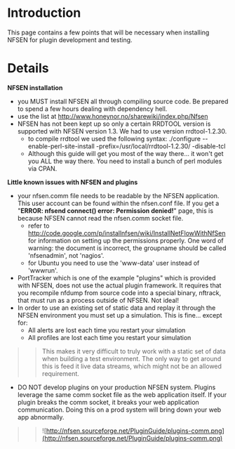 # Introduction #

This page contains a few points that will be necessary when installing NFSEN for plugin development and testing.

# Details #

**NFSEN installation**
  * you MUST install NFSEN all through compiling source code.  Be prepared to spend a few hours dealing with dependency hell.
  * use the list at http://www.honeynor.no/sharewiki/index.php/Nfsen
  * NFSEN has not been kept up so only a certain RRDTOOL version is supported with NFSEN version 1.3.  We had to use version rrdtool-1.2.30.
    * to compile rrdtool we used the following syntax:  ./configure --enable-perl-site-install -prefix=/usr/local/rrdtool-1.2.30/ -disable-tcl
    * Although this guide will get you most of the way there... it won't get you ALL the way there.  You need to install a bunch of perl modules via CPAN.

**Little known issues with NFSEN and plugins**
  * your nfsen.comm file needs to be readable by the NFSEN application.  This user account can be found within the nfsen.conf file.  If you get a "**ERROR: nfsend connect() error: Permission denied!**" page, this is because NFSEN cannot read the nfsen.comm socket file.
    * refer to http://code.google.com/p/installnfsen/wiki/InstallNetFlowWithNfSen for information on setting up the permissions properly.  One word of warning:  the document is incorrect, the groupname should be called 'nfsenadmin', not 'nagios'.
    * for Ubuntu you need to use the 'www-data' user instead of 'wwwrun'.
  * PortTracker which is one of the example "plugins" which is provided with NFSEN, does not use the actual plugin framework.  It requires that you recompile nfdump from source code into a special binary, nftrack, that must run as a process outside of NFSEN.  Not ideal!
  * In order to use an existing set of static data and replay it through the NFSEN environment you must set up a simulation.  This is fine... except for:
    * All alerts are lost each time you restart your simulation
    * All profiles are lost each time you restart your simulation
> > This makes it very difficult to truly work with a static set of data when building a test environment.  The only way to get around this is feed it live data streams, which might not be an allowed requirement.
  * DO NOT develop plugins on your production NFSEN system.  Plugins leverage the same comm socket file as the web application itself.  If your plugin breaks the comm socket, it breaks your web application communication.  Doing this on a prod system will bring down your web app abnormally.
> > ![http://nfsen.sourceforge.net/PluginGuide/plugins-comm.png](http://nfsen.sourceforge.net/PluginGuide/plugins-comm.png)